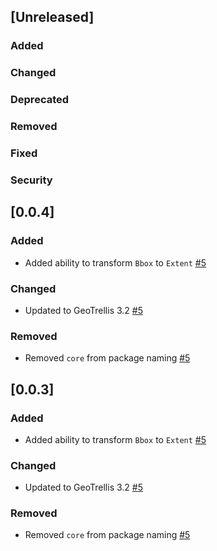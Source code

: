 ## [Unreleased]

### Added

### Changed

### Deprecated

### Removed

### Fixed

### Security

## [0.0.4]

### Added
- Added ability to transform `Bbox` to `Extent` [\#5](https://github.com/azavea/stac4s/pull/5)

### Changed
- Updated to GeoTrellis 3.2 [\#5](https://github.com/azavea/stac4s/pull/5)

### Removed
- Removed `core` from package naming [\#5](https://github.com/azavea/stac4s/pull/5)

## [0.0.3]

### Added
- Added ability to transform `Bbox` to `Extent` [\#5](https://github.com/azavea/stac4s/pull/5)

### Changed
- Updated to GeoTrellis 3.2 [\#5](https://github.com/azavea/stac4s/pull/5)

### Removed
- Removed `core` from package naming [\#5](https://github.com/azavea/stac4s/pull/5)
